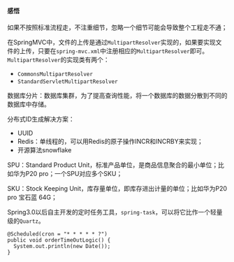 #### 感悟

如果不按照标准流程走，不注重细节，忽略一个细节可能会导致整个工程走不通；



在SpringMVC中，文件的上传是通过`MultipartResolver`实现的，如果要实现文件的上传，只要在`spring-mvc.xml`中注册相应的`MultipartResolver`即可。`MultipartResolver`的实现类有两个：

* `CommonsMultipartResolver`
* `StandardServletMultipartResolver`



数据库分片：数据库集群，为了提高查询性能，将一个数据库的数据分散到不同的数据库中存储。



分布式ID生成解决方案：

* UUID
* Redis：单线程的，可以用Redis的原子操作INCR和INCRBY来实现；
* 开源算法snowflake



SPU：Standard Product Unit，标准产品单位，是商品信息聚合的最小单位；比如华为P20 pro；一个SPU对应多个SKU；

SKU：Stock Keeping Unit，库存量单位，即库存进出计量的单位；比如华为P20 pro 宝石蓝 64G；



Spring3.0以后自主开发的定时任务工具，`spring-task`，可以将它比作一个轻量级的`Quartz`。

```
@Scheduled(cron = "* * * * * ?")
public void orderTimeOutLogic() {
  System.out.println(new Date());
}
```





































